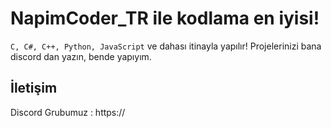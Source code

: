 # NapimCoder_TR ile kodlama en iyisi!

`C, C#, C++, Python, JavaScript` ve dahası itinayla yapılır!
Projelerinizi bana discord dan yazın, bende yapıyım.

## İletişim
Discord Grubumuz : https://
